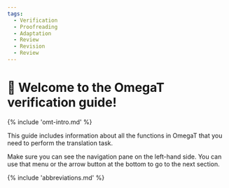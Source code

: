 ```yaml
---
tags:
  - Verification
  - Proofreading
  - Adaptation
  - Review
  - Revision
  - Review
---
```


<!-- # Editing -->

<style>
a.md-footer__link--prev[aria-label^="Previous:"],
.md-nav__icon
{
  display: none !important;
}
</style>

# 👋 Welcome to the OmegaT verification guide!

<!-- section: omegat intro -->
{% include 'omt-intro.md' %}

This guide includes information about all the functions in OmegaT that you need to perform the translation task. 

Make sure you can see the navigation pane on the left-hand side. You can use that menu or the arrow button at the bottom to go to the next section.

{% include 'abbreviations.md' %}
